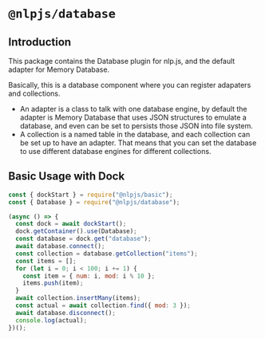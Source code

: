# `@nlpjs/database`

## Introduction

This package contains the Database plugin for nlp.js, and the default adapter for Memory Database.

Basically, this is a database component where you can register adapaters and collections.

- An adapter is a class to talk with one database engine, by default the adapter is Memory Database that uses JSON structures to emulate a database, and even can be set to persists those JSON into file system.
- A collection is a named table in the database, and each collection can be set up to have an adapter. That means that you can set the database to use different database engines for different collections.

## Basic Usage with Dock

```javascript
const { dockStart } = require("@nlpjs/basic");
const { Database } = require("@nlpjs/database");

(async () => {
  const dock = await dockStart();
  dock.getContainer().use(Database);
  const database = dock.get("database");
  await database.connect();
  const collection = database.getCollection("items");
  const items = [];
  for (let i = 0; i < 100; i += 1) {
    const item = { num: i, mod: i % 10 };
    items.push(item);
  }
  await collection.insertMany(items);
  const actual = await collection.find({ mod: 3 });
  await database.disconnect();
  console.log(actual);
})();
```
